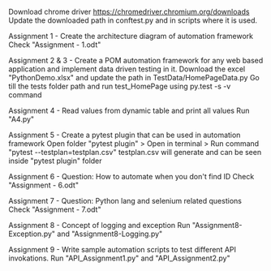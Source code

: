 Download chrome driver https://chromedriver.chromium.org/downloads
Update the downloaded path in conftest.py and in scripts where it is used. 

Assignment 1 - Create the architecture diagram of automation framework
Check "Assignment - 1.odt"

Assignment 2 & 3 - Create a POM automation framework for any web based application and implement data driven testing in it.
Download the excel "PythonDemo.xlsx" and update the path in TestData/HomePageData.py
Go till the tests folder path and run test_HomePage using py.test -s -v command

Assignment 4 - Read values from dynamic table and print all values
Run "A4.py" 

Assignment 5 - Create a pytest plugin that can be used in automation framework
Open folder "pytest plugin" > Open in terminal > Run command "pytest --testplan=testplan.csv"
testplan.csv will generate and can be seen inside "pytest plugin" folder 

Assignment 6 - Question: How to automate when you don't find ID 
Check "Assignment - 6.odt" 

Assignment 7 - Question: Python lang and selenium related questions
Check "Assignment - 7.odt"

Assignment 8 - Concept of logging and exception
Run "Assignment8-Exception.py" and "Assignment8-Logging.py"

Assignment 9 - Write sample automation scripts to test different API invokations.
Run "API_Assignment1.py" and "API_Assignment2.py"

